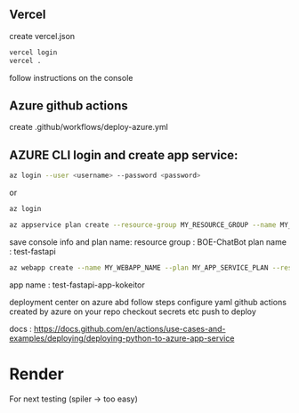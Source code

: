 ## Vercel
create vercel.json
```sh
vercel login
vercel .
```
follow instructions on the console

## Azure github actions
create .github/workflows/deploy-azure.yml

## AZURE CLI login and create app service:
```sh
az login --user <username> --password <password>
```
or
```sh	
az login

az appservice plan create --resource-group MY_RESOURCE_GROUP --name MY_APP_SERVICE_PLAN --is-linux 
```
save console info and plan name: 
resource group : BOE-ChatBot
plan name : test-fastapi

```sh	
az webapp create --name MY_WEBAPP_NAME --plan MY_APP_SERVICE_PLAN --resource-group MY_RESOURCE_GROUP --runtime "python|3.11"
```
app name : test-fastapi-app-kokeitor

deployment center on azure abd follow steps
configure yaml github actions created by azure on your repo
checkout secrets etc
push to deploy


docs : https://docs.github.com/en/actions/use-cases-and-examples/deploying/deploying-python-to-azure-app-service

# Render 
For next testing (spiler -> too easy)